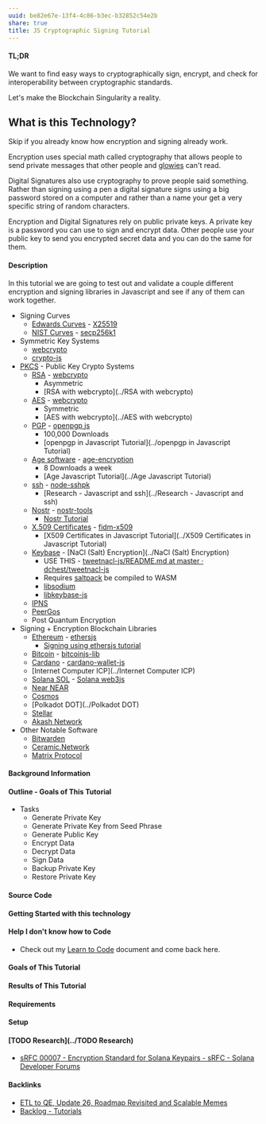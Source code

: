 ```yaml
---
uuid: be82e67e-13f4-4c86-b3ec-b32852c54e2b
share: true
title: JS Cryptographic Signing Tutorial
---
```

#### TL;DR 

We want to find easy ways to cryptographically sign, encrypt, and check for interoperability between cryptographic standards.

Let's make the Blockchain Singularity a reality.

## What is this Technology?

Skip if you already know how encryption and signing already work.

Encryption uses special math called cryptography that allows people to send private messages that other people and [glowies](../110e1452-ae53-4290-833c-3435eccb13cc) can't read.

Digital Signatures also use cryptography to prove people said something. Rather than signing using a pen a digital signature signs using a big password stored on a computer and rather than a name your get a very specific string of random characters.

Encryption and Digital Signatures rely on public private keys. A private key is a password you can use to sign and encrypt data. Other people use your public key to send you encrypted secret data and you can do the same for them.

#### Description

In this tutorial we are going to test out and validate a couple different encryption and signing libraries in Javascript and see if any of them can work together.

* Signing Curves
	* [Edwards Curves](../64cf5cba-2089-4348-a0fa-d368f51d1b8e) - [X25519](../X25519)
	* [NIST Curves](../d6cba5f7-73bc-4d58-bbe8-cdd307144a9c) - [secp256k1](../1a437e92-1bcb-47d0-9475-5bd61d86f59b)
* Symmetric Key Systems
	* [webcrypto](../webcrypto)
	* [crypto-js](../4e7ba573-8031-46ba-b406-4a4c954230b4)
*  [PKCS](../aba07640-0f98-4461-8ecc-a6a3e74f68b7) - Public Key Crypto Systems
	* [RSA](../f04a63f2-68b0-49cc-9fef-b93dee955a09) - [webcrypto](../webcrypto)
		* Asymmetric
		* [RSA with webcrypto](../RSA with webcrypto)
	* [AES](../694247fc-263f-452a-8af3-1546ca54991f) - [webcrypto](../webcrypto)
		* Symmetric
		* [AES with webcrypto](../AES with webcrypto)
	* [PGP](../5df9b58c-313a-42ac-a127-c48bcb1d8bcb) - [openpgp js](../70086c2c-2b63-4270-b784-d2a495ce6da1)
		* 100,000 Downloads
		* [openpgp in Javascript Tutorial](../openpgp in Javascript Tutorial)
	* [Age software](../fb4bc5ab-ea80-4856-a0ba-f2396175a226) - [age-encryption](../ee76ebf3-b313-4d6e-b115-1217ee168781)
		* 8 Downloads a week
		* [Age Javascript Tutorial](../Age Javascript Tutorial)
	* [ssh](../29c9fa6f-bbe2-4995-b167-a0448a22343f) - [node-sshpk](../3c9b476d-7fc7-4756-8ec8-ee1cbb32f63a)
		* [Research - Javascript and ssh](../Research - Javascript and ssh)
	* [Nostr](../78abfe73-37cb-4f3b-9e08-faad85669fb7) - [nostr-tools](../e4593c48-11c2-474d-9d51-f479edfd51f6)
		* [Nostr Tutorial](../d0d2eb3c-a491-462a-ba23-bcc03246f837)
	* [X.509 Certificates](../4658e32f-99b6-4cee-9a77-e8b2cdafb2b1) - [fidm-x509](../fidm-x509)
		* [X509 Certificates in Javascript Tutorial](../X509 Certificates in Javascript Tutorial)
	* [Keybase](../d327da7e-0881-4517-8a8f-c20190efeaa4) - [NaCl (Salt) Encryption](../NaCl (Salt) Encryption)
		* USE THIS - [tweetnacl-js/README.md at master · dchest/tweetnacl-js](https://github.com/dchest/tweetnacl-js/blob/master/README.md#hashing)
		* Requires [saltpack](../saltpack) be compiled to WASM
		* [libsodium](../445bb786-1847-4f51-b55b-94d00c39b541)
		* [libkeybase-js](../e51d0d6e-77c4-4056-9ca7-d861fd44ff39)
	* [IPNS](../2bde5c00-e98d-4182-ac7f-5f7c24f0bd93)
	* [PeerGos](../ae681009-35f1-44ee-8830-408df0c5a2f8)
	* Post Quantum Encryption
* Signing + Encryption Blockchain Libraries
	* [Ethereum](../76ac962e-ea08-4b00-95e7-aa798b16a502) - [ethersjs](../d833138c-b1fc-488b-81a1-195e6298178e)
		* [Signing using ethersjs tutorial](../6a000f06-f308-4736-bffa-b55c35f6bccd)
	* [Bitcoin](../661f0e89-294a-4700-b640-2b11b5ed1f19) - [bitcoinjs-lib](../941b063a-6fe9-4900-b67c-281d9c92822d)
	* [Cardano](../74778dbf-42db-4cd9-b325-3c51d33e8647) - [cardano-wallet-js](../de0f742e-bde2-400b-9c6a-ec38f8d303e7)
	* [Internet Computer ICP](../Internet Computer ICP)
	* [Solana SOL](../a7fe5a35-f8e0-476a-8d63-8e5f432da064) - [Solana web3js](../ad3a13f6-13c0-4676-80d6-5c9f442059a5)
	* [Near NEAR](../afa36bfc-1f70-4960-939e-ffb618bad95d)
	* [Cosmos](../5eb716bc-57bd-461d-86eb-faf04f3fa7ec)
	* [Polkadot DOT](../Polkadot DOT)
	* [Stellar](../Stellar)
	* [Akash Network](../f106e394-2b6d-4ad0-9386-08c5679842af)
* Other Notable Software
	* [Bitwarden](../d074796b-e9ea-490d-81e7-8980f0d1288a)
	* [Ceramic.Network](../f17aad08-7db3-4f8c-a089-50de55a4085e)
	* [Matrix Protocol](../2ee75330-e978-4eec-ae45-7df5576815e6)

#### Background Information

#### Outline - Goals of This Tutorial

* Tasks
	* Generate Private Key
	* Generate Private Key from Seed Phrase
	* Generate Public Key
	* Encrypt Data
	* Decrypt Data
	* Sign Data
	* Backup Private Key
	* Restore Private Key

#### Source Code

#### Getting Started with this technology

#### Help I don't know how to Code

* Check out my [Learn to Code](../130694a5-2d87-49f7-bb8b-123bf5c320a4) document and come back here.

#### Goals of This Tutorial

#### Results of This Tutorial

#### Requirements

#### Setup

#### [TODO Research](../TODO Research)

* [sRFC 00007 - Encryption Standard for Solana Keypairs - sRFC - Solana Developer Forums](https://forum.solana.com/t/srfc-00007-encryption-standard-for-solana-keypairs/65)


#### Backlinks

* [ETL to QE, Update 26, Roadmap Revisited and Scalable Memes](/a6694d76-0b96-4dd7-8f4a-8d213fef86f0)
* [Backlog - Tutorials](/31f7e81a-967e-41f4-872e-91d1571df726)